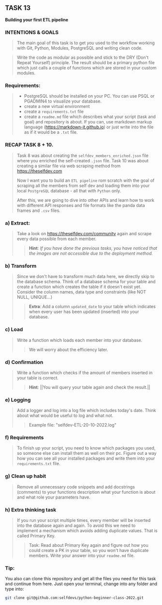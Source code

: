 ## **__TASK 13__**
**Building your first ETL pipeline**

### **INTENTIONS & GOALS**
> The main goal of this task is to get _you_ used to the workflow working with Git, Python, Modules, PostgreSQL and writing clean code.

> Write the code as modular as possible and stick to the DRY (Don't Repeat Yourself) principle. The result should be a primary python file which just calls a couple of functions which are stored in your custom modules.

### **Requirements**:
> - PostgreSQL should be installed on your PC. You can use PSQL or PGADMIN4 to visualize your database.
> - create a new virtual environment
> - create a `requirements.txt` file
> - create a `readme.md` file which describes what your script (task and goal) and repository is about. 
> If you can,  use markdown markup language (https://markdown-it.github.io) or just write into the file as if it would be a `.txt` file. 

### **RECAP TASK 8 + 10.**
> Task 8 was about creating the `selfdev_members_enriched.json` file where you enriched the self-created `.json` file.
> Task 10 was about creating a similar file via web scraping method from https://theselfdev.com
> 
> Now I want you to build an `ETL pipeline` rom scratch with the goal of scraping all the members from self dev and loading them into your local `PostgreSQL` database - all that with `Python` only. 
> 
> After this, we are going to dive into other APIs and learn how to work with different API responses
> and file formats like the panda data frames and `.csv` files. 


### a) **Extract**: 
> Take a look on https://theselfdev.com/community again and scrape every data possible from each member.
>
> >**Hint**: *If you have done the previous tasks, you have noticed that the images are not accessible due to the deployment method.*

### b) **Transform**
> Since we don't have to transform much data here, we directly skip to the database schema.
> Think of a database schema for your table and create a function which creates the table if it doesn't exist yet.
> Consider the column names, data type and constraints (like NOT NULL, UNIQUE...)
> 
> > **Extra**: Add a column `updated_date` to your table which indicates when every user has been updated (inserted) into your database.

### c) **Load**
> Write a function which loads each member into your database. 
> > We will worry about the efficiency later.

### d) **Confirmation**
> Write a function which checks if the amount of members inserted in your table is correct.
> >**Hint**: ||You will query your table again and check the result.||

### e) **Logging**
> Add a logger and log into a log file which includes today's date.
> Think about what would be useful to log and what not.
> > Example file: "selfdev-ETL-20-10-2022.log"


### f) **Requirements**
> To finish up your script, you need to know which packages you used, so someone else can install them as well on their pc. Figure out a way how you can see all your installed packages and write them into your `requirements.txt` file.

### g) **Clean up habit**
> Remove all unnecessary code snippets and add docstrings (comments) to your functions description what your function is about and what role your parameters have.

### h) **Extra thinking task**
> If you run your script multiple times, every member will be inserted into the database again and again. To avoid this we need to implement a mechanism which avoids adding duplicate values. That is called Primary Key.
>
> > Task: Read about Primary Key again and figure out how you could create a PK in your table, so you won't have duplicate members. Write your answer into your `readme.md` file.

### Tip:
You also can clone this repository and get all the files you need for this task and continue from here.
Just open your terminal, change into any folder and type into:
```bash
git clone git@github.com:selfdevs/python-beginner-class-2022.git
```